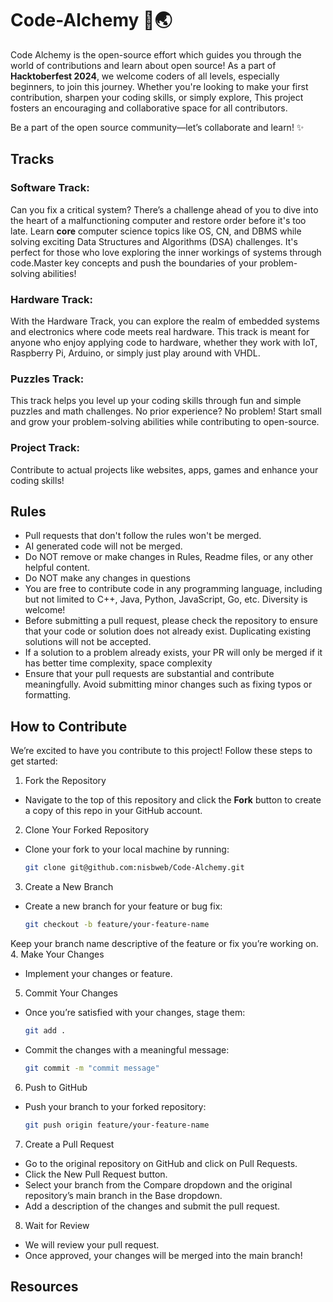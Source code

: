# Code-Alchemy 🚀🌏

Code Alchemy is the open-source effort which guides you through the world of contributions and learn about open source! As a part of **Hacktoberfest 2024**, we welcome coders of all levels, especially beginners, to join this journey. Whether you're looking to make your first contribution, sharpen your coding skills, or simply explore, This project fosters an encouraging and collaborative space for all contributors.

Be a part of the open source community—let’s collaborate and learn! ✨


## Tracks

### Software Track:
Can you fix a critical system? There’s a challenge ahead of you to dive into the heart of a malfunctioning computer and restore order before it's too late. Learn **core** computer science topics like OS, CN, and DBMS while solving exciting Data Structures and Algorithms (DSA) challenges. It's perfect for those who love exploring the inner workings of systems through code.Master key concepts and push the boundaries of your problem-solving abilities!

### Hardware Track:
With the Hardware Track, you can explore the realm of embedded systems and electronics where code meets real hardware. This track is meant for anyone who enjoy applying code to hardware, whether they work with IoT, Raspberry Pi, Arduino, or simply just play around with VHDL. 

### Puzzles Track:
This track helps you level up your coding skills through fun and simple puzzles and math challenges. No prior experience? No problem! Start small and grow your problem-solving abilities while contributing to open-source.


### Project Track:
Contribute to actual projects like websites, apps, games and enhance your coding skills!



## Rules
- Pull requests that don't follow the rules won't be merged.
- AI generated code will not be merged.
- Do NOT remove or make changes in Rules, Readme files, or any other helpful content.
- Do NOT make any changes in questions
- You are free to contribute code in any programming language, including but not limited to C++, Java, Python, JavaScript, Go, etc. Diversity is welcome!
- Before submitting a pull request, please check the repository to ensure that your code or solution does not already exist. Duplicating existing solutions will not be accepted.
- If a solution to a problem already exists, your PR will only be merged if it has better time complexity, space complexity
- Ensure that your pull requests are substantial and contribute meaningfully. Avoid submitting minor changes such as fixing typos or formatting.


## How to Contribute

We’re excited to have you contribute to this project! Follow these steps to get started:

1. Fork the Repository
- Navigate to the top of this repository and click the **Fork** button to create a copy of this repo in your GitHub account.

2. Clone Your Forked Repository
- Clone your fork to your local machine by running:
  ```bash
  git clone git@github.com:nisbweb/Code-Alchemy.git
3. Create a New Branch
- Create a new branch for your feature or bug fix:
  ```bash
  git checkout -b feature/your-feature-name
Keep your branch name descriptive of the feature or fix you’re working on.
4. Make Your Changes
- Implement your changes or feature. 
5. Commit Your Changes
- Once you’re satisfied with your changes, stage them:
  ```bash
  git add .
- Commit the changes with a meaningful message:
  ```bash
  git commit -m "commit message"
6. Push to GitHub
- Push your branch to your forked repository:
  ```bash
  git push origin feature/your-feature-name
7. Create a Pull Request
- Go to the original repository on GitHub and click on Pull Requests.
- Click the New Pull Request button.
- Select your branch from the Compare dropdown and the original repository’s main branch in the Base dropdown.
- Add a description of the changes and submit the pull request.
8. Wait for Review
- We will review your pull request. 
- Once approved, your changes will be merged into the main branch!

## Resources
